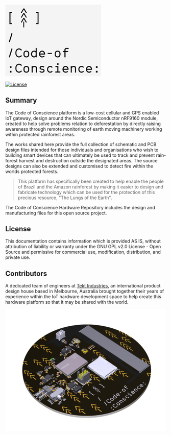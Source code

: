 <img src="/IMG/Code-of-Conscience%20Logo.png" alt="Tekt Industries" width ="300"/>


[![License](https://poser.pugx.org/automattic/jetpack/license.svg)](https://www.gnu.org/licenses/gpl-2.0.html)

## Summary

The Code of Conscience platform is a low-cost cellular and GPS enabled IoT gateway, design around the Nordic Semiconductor nRF9160 module, created to help solve problems relation to deforestation by directly raising awareness through remote monitoring of earth moving machinery working within protected rainforest areas.

The works shared here provide the full collection of schematic and PCB design files intended for those individuals and organisations who wish to building smart devices that can ultimately be used to track and prevent rain-forest harvest and destruction outside the designated areas. The source designs can also be extended and customised to detect fire within the worlds protected forests.

>This platform has specifically been created to help enable the people of Brazil and the Amazon rainforest by making it easier to design and fabricate technology which can be used for the protection of this precious resource, "The Lungs of the Earth".

The Code of Conscience Hardware Repository includes the design and manufacturing files for this open source project.


## License

This documentation contains information which is provided AS IS, without attribution of liability or warranty under the GNU GPL v2.0 License - Open Source and permissive for commercial use, modification, distribution, and private use.

## Contributors


A dedicated team of engineers at [Tekt Industries](https://www.tektindustries.com), an international product design house based in  Melbourne, Australia brought together their years of experience within the IoT hardware development space to help create this hardware platform so that it may be shared with the world.

![PCB]

[PCB]: https://github.com/Tekt-Industries/CodeOfConscience/blob/master/IMG/CoC%20Front%20Render.PNG "Tekt Industries"

